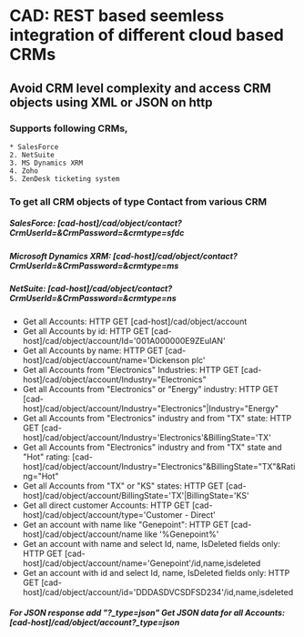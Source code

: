 # CAD:  REST based seemless integration of different cloud based CRMs
## Avoid CRM level complexity and access CRM objects using XML or JSON on http
### Supports following CRMs,
	* SalesForce
	2. NetSuite
	3. MS Dynamics XRM
	4. Zoho
	5. ZenDesk ticketing system

### To get all CRM objects of type Contact from various CRM
##### SalesForce: [cad-host]/cad/object/contact?CrmUserId=<crm-user-id>&CrmPassword=<crm-password>&crmtype=sfdc
##### Microsoft Dynamics XRM: [cad-host]/cad/object/contact?CrmUserId=<crm-user-id>&CrmPassword=<crm-password>&crmtype=ms
##### NetSuite: [cad-host]/cad/object/contact?CrmUserId=<crm-user-id>&CrmPassword=<crm-password>&crmtype=ns
 
* Get all Accounts:  HTTP GET [cad-host]/cad/object/account
* Get all Accounts by id: HTTP GET [cad-host]/cad/object/account/Id='001A000000E9ZEuIAN'
* Get all Accounts by name: HTTP GET [cad-host]/cad/object/account/name='Dickenson plc'
* Get all Accounts from "Electronics" Industries: HTTP GET [cad-host]/cad/object/account/Industry="Electronics"
* Get all Accounts from "Electronics" or "Energy" industry:  HTTP GET	[cad-host]/cad/object/account/Industry="Electronics"|Industry="Energy"
* Get all Accounts from "Electronics" industry and from "TX" state: HTTP GET	[cad-host]/cad/object/account/Industry='Electronics'&BillingState='TX'
* Get all Accounts from "Electronics" industry and from "TX" state and "Hot" rating: [cad-host]/cad/object/account/Industry="Electronics"&BillingState="TX"&Rating="Hot"
* Get all Accounts from "TX" or "KS" states:  HTTP GET [cad-host]/cad/object/account/BillingState='TX'|BillingState='KS'
* Get all direct customer Accounts:  HTTP GET [cad-host]/cad/object/account/type='Customer - Direct'
* Get an account with name like "Genepoint":  HTTP GET [cad-host]/cad/object/account/name like '%Genepoint%'
* Get an account with name and select Id, name, IsDeleted fields only:  HTTP GET [cad-host]/cad/object/account/name='Genepoint'/id,name,isdeleted 
* Get an account with id and select Id, name, IsDeleted fields only:  HTTP GET [cad-host]/cad/object/account/id='DDDASDVCSDFSD234'/id,name,isdeleted

##### For JSON  response add "?_type=json" Get JSON data for all Accounts: [cad-host]/cad/object/account?_type=json
